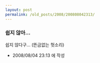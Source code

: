 ```yaml
---
layout: post
permalink: /old_posts/2008/200808042313/
---
```


### 쉽지 않아...

쉽지 않다구... (뜬금없는 헛소리)





- 2008/08/04 23:13 에 작성